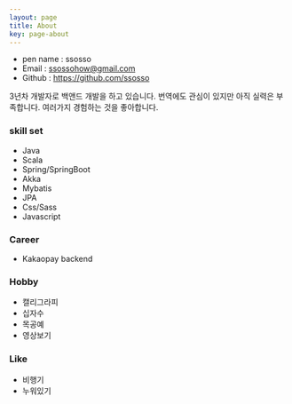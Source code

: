 ```yaml
---
layout: page
title: About
key: page-about
---
```


- pen name : ssosso
- Email : ssossohow@gmail.com
- Github : https://github.com/ssosso

3년차 개발자로 백앤드 개발을 하고 있습니다. 번역에도 관심이 있지만 아직 실력은 부족합니다. 여러가지 경험하는 것을 좋아합니다.

### skill set
 - Java
 - Scala
 - Spring/SpringBoot
 - Akka
 - Mybatis
 - JPA
 - Css/Sass
 - Javascript

### Career
 - Kakaopay backend

### Hobby
 - 캘리그라피
 - 십자수
 - 목공예
 - 영상보기

### Like
 - 비행기
 - 누워있기
